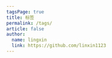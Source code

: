 ```yaml
---
tagsPage: true
title: 标签
permalink: /tags/
article: false
author: 
  name: lingxin
  link: https://github.com/linxin1123
---
```

